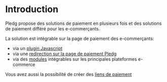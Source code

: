 # Introduction

Pledg propose des solutions de paiement en plusieurs fois et des solutions de paiement différé pour les e-commerçants.

La solution est intégrable sur la page de paiement des e-commerçants:

- via un [plugin Javascript](../plugin/README.md)
- via une [redirection sur la page de paiement Pledg](../plugin/integration.md#direct-call-of-the-pledg-front)
- via des [modules](/modules/) intégrables sur les principales plateformes e-commerce

Vous avez aussi la possibilité de créer des [liens de paiement](payment-link.md)
